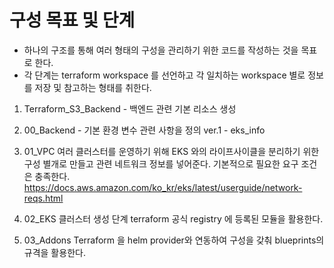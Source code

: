 # 구성 목표 및 단계
- 하나의 구조를 통해 여러 형태의 구성을 관리하기 위한 코드를 작성하는 것을 목표로 한다.
- 각 단계는 terraform workspace 를 선언하고 각 일치하는 workspace 별로 정보를 저장 및 참고하는 형태를 취한다.

1. Terraform_S3_Backend - 백엔드 관련 기본 리소스 생성

2. 00_Backend - 기본 환경 변수 관련 사항을 정의 
    ver.1 - eks_info 

3. 01_VPC
    여러 클러스터를 운영하기 위해 EKS 와의 라이프사이클을 분리하기 위한 구성
    별개로 만들고 관련 네트워크 정보를 넣어준다.
    기본적으로 필요한 요구 조건은 충족한다.
    https://docs.aws.amazon.com/ko_kr/eks/latest/userguide/network-reqs.html

4. 02_EKS
    클러스터 생성 단계
    terraform 공식 registry 에 등록된 모듈을 활용한다.

5. 03_Addons 
    Terraform 을 helm provider와 연동하여 구성을 갖춰 blueprints의 규격을 활용한다.
